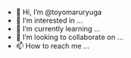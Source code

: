 - 👋 Hi, I’m @toyomaruryuga
- 👀 I’m interested in ...
- 🌱 I’m currently learning ...
- 💞️ I’m looking to collaborate on ...
- 📫 How to reach me ...

<!---
toyomaruryuga/toyomaruryuga is a ✨ special ✨ repository because its `README.md` (this file) appears on your GitHub profile.
You can click the Preview link to take a look at your changes.
--->
